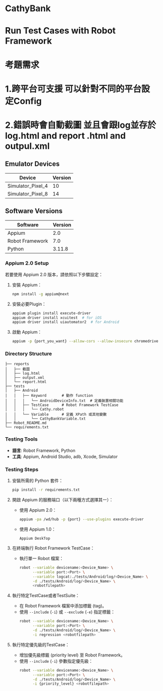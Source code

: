 # CathyBank

# Run Test Cases with Robot Framework


# 考題需求
# 1.跨平台可支援 可以針對不同的平台設定Config
# 2.錯誤時會自動截圖 並且會跟log並存於log.html and report .html  and outpul.xml

## Emulator Devices
| Device             | Version |
|--------------------|---------|
| Simulator_Pixel_4 | 10      |
| Simulator_Pixel_8 | 14      |

## Software Versions
| Software         | Version  |
|------------------|----------|
| Appium           | 2.0      |
| Robot Framework  | 7.0      |
| Python           | 3.11.8   |

### Appium 2.0 Setup
若要使用 Appium 2.0 版本，請依照以下步驟設定：

1. 安裝 Appium：
    ```bash
    npm install -g appium@next
    ```

2. 安裝必要Plugin：
    ```bash
    appium plugin install execute-driver
    appium driver install xcuitest  # for iOS
    appium driver install uiautomator2  # for Android
    ```

3. 啟動 Appium：
    ```bash
    appium -p {port_you_want} --allow-cors --allow-insecure chromedriver_autodownload --use-plugins execute-driver
    ```

### Directory Structure

```
├── reports
│   ├── 截圖
│   ├── log.html
│   ├── output.xml
│   └── report.html
├── tests
│   ├── Android
│   │   ├── Keyword       # 動作 function
│   │   │   └── AndroidDeviceInfo.txt  # 定義裝置相關功能
│   │   ├── TestCase      # Robot Framework TestCase
│   │   │   └── Cathy.robot
│   │   └── Variable      # 定義 XPath 或其他變數
│   │       └── CathyBankVariable.txt
├── Robot_README.md
└── requirements.txt
```

### Testing Tools
- **語言**: Robot Framework, Python
- **工具**: Appium, Android Studio, adb, Xcode, Simulator

### Testing Steps
1. 安裝所需的 Python 套件：
    ```bash
    pip install -r requirements.txt
    ```

2. 開啟 Appium 的服務端口（以下兩種方式選擇其一）：
   - 使用 Appium 2.0：
     ```bash
     appium -pa /wd/hub -p {port} --use-plugins execute-driver
     ```
   - 使用 Appium 1.0：
     ```
     Appium DeskTop
     ```

3. 在終端執行 Robot Framework TestCase：
   - 執行單一 Robot 檔案：
     ```bash
     robot --variable devicename:<Device_Name> \
           --variable port:<Port> \
           --variable logcat:./tests/Android/log/<Device_Name> \
           -d ./tests/Android/log/<Device_Name> \
           <robotfilepath>
     ```

4. 執行特定TestCase或者TestSuite：
   - 在 Robot Framework 檔案中添加標籤 (tag)。
   - 使用 `--include` (`-i`) 或 `--exclude` (`-e`) 指定標籤：
     ```bash
     robot --variable devicename:<Device_Name> \
           --variable port:<Port> \
           -d ./tests/Android/log/<Device_Name> \
           -i regression <robotfilepath>
     ```

5. 執行特定優先級的TestCase：
   - 增加優先級標籤 (priority level) 至 Robot Framework。
   - 使用 `--include` (`-i`) 參數指定優先級：
     ```bash
     robot --variable devicename:<Device_Name> \
           --variable port:<Port> \
           -d ./tests/Android/log/<Device_Name> \
           -i {priority_level} <robotfilepath>
     ```
